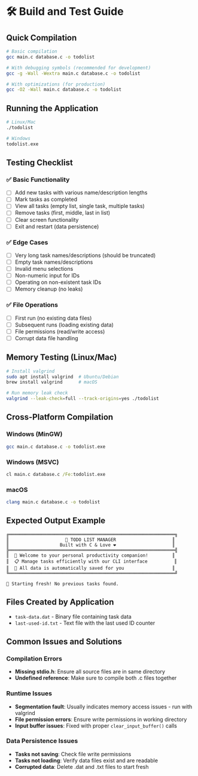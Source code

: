 # 🛠️ Build and Test Guide

## Quick Compilation

```bash
# Basic compilation
gcc main.c database.c -o todolist

# With debugging symbols (recommended for development)
gcc -g -Wall -Wextra main.c database.c -o todolist

# With optimizations (for production)
gcc -O2 -Wall main.c database.c -o todolist
```

## Running the Application

```bash
# Linux/Mac
./todolist

# Windows
todolist.exe
```

## Testing Checklist

### ✅ Basic Functionality

- [ ] Add new tasks with various name/description lengths
- [ ] Mark tasks as completed
- [ ] View all tasks (empty list, single task, multiple tasks)
- [ ] Remove tasks (first, middle, last in list)
- [ ] Clear screen functionality
- [ ] Exit and restart (data persistence)

### ✅ Edge Cases

- [ ] Very long task names/descriptions (should be truncated)
- [ ] Empty task names/descriptions
- [ ] Invalid menu selections
- [ ] Non-numeric input for IDs
- [ ] Operating on non-existent task IDs
- [ ] Memory cleanup (no leaks)

### ✅ File Operations

- [ ] First run (no existing data files)
- [ ] Subsequent runs (loading existing data)
- [ ] File permissions (read/write access)
- [ ] Corrupt data file handling

## Memory Testing (Linux/Mac)

```bash
# Install valgrind
sudo apt install valgrind  # Ubuntu/Debian
brew install valgrind      # macOS

# Run memory leak check
valgrind --leak-check=full --track-origins=yes ./todolist
```

## Cross-Platform Compilation

### Windows (MinGW)

```bash
gcc main.c database.c -o todolist.exe
```

### Windows (MSVC)

```cmd
cl main.c database.c /Fe:todolist.exe
```

### macOS

```bash
clang main.c database.c -o todolist
```

## Expected Output Example

```
╔══════════════════════════════════════════════════════════════╗
║                     📝 TODO LIST MANAGER                     ║
║                   Built with C & Love ❤️                     ║
╠══════════════════════════════════════════════════════════════╣
║  🚀 Welcome to your personal productivity companion!         ║
║  📋 Manage tasks efficiently with our CLI interface          ║
║  💾 All data is automatically saved for you                  ║
╚══════════════════════════════════════════════════════════════╝

🌟 Starting fresh! No previous tasks found.
```

## Files Created by Application

- `task-data.dat` - Binary file containing task data
- `last-used-id.txt` - Text file with the last used ID counter

## Common Issues and Solutions

### Compilation Errors

- **Missing stdio.h**: Ensure all source files are in same directory
- **Undefined reference**: Make sure to compile both .c files together

### Runtime Issues

- **Segmentation fault**: Usually indicates memory access issues - run with valgrind
- **File permission errors**: Ensure write permissions in working directory
- **Input buffer issues**: Fixed with proper `clear_input_buffer()` calls

### Data Persistence Issues

- **Tasks not saving**: Check file write permissions
- **Tasks not loading**: Verify data files exist and are readable
- **Corrupted data**: Delete .dat and .txt files to start fresh
